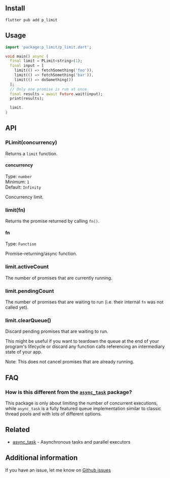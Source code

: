 ## Install

```
flutter pub add p_limit
```


## Usage

```dart
import 'package:p_limit/p_limit.dart';

void main() async {
  final limit = PLimit<string>(1);
  final input = [
    limit(() => fetchSomething('foo')),
    limit(() => fetchSomething('bar')),
    limit(() => doSomething())
  ];
  // Only one promise is run at once
  final results = await Future.wait(input);
  print(results);

  limit.
}

```

## API

### PLimit(concurrency)

Returns a `limit` function.

#### concurrency

Type: `number`\
Minimum: `1`\
Default: `Infinity`

Concurrency limit.

### limit(fn)

Returns the promise returned by calling `fn()`.

#### fn

Type: `Function`

Promise-returning/async function.

### limit.activeCount

The number of promises that are currently running.

### limit.pendingCount

The number of promises that are waiting to run (i.e. their internal `fn` was not called yet).

### limit.clearQueue()

Discard pending promises that are waiting to run.

This might be useful if you want to teardown the queue at the end of your program's lifecycle or discard any function calls referencing an intermediary state of your app.

Note: This does not cancel promises that are already running.

## FAQ

### How is this different from the [`async_task`](https://github.com/eneural-net/async_task) package?

This package is only about limiting the number of concurrent executions, while `async_task` is a fully featured queue implementation similar to classic thread pools and with lots of different options.

## Related

- [async_task](https://github.com/eneural-net/async_task) - Asynchronous tasks and parallel executors

## Additional information

If you have an issue, let me know on [Github issues](https://github.com/hunterwilhelm/p_limit/issues)